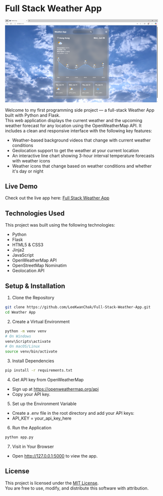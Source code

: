 # Full Stack Weather App

![Weather App Screenshot](screenshot.PNG)

Welcome to my first programming side project — a full-stack Weather App built with Python and Flask.  
This web application displays the current weather and the upcoming weather forecast for any location using the OpenWeatherMap API. 
It includes a clean and responsive interface with the following key features:

- Weather-based background videos that change with current weather conditions
- Geolocation support to get the weather at your current location
- An interactive line chart showing 3-hour interval temperature forecasts with weather icons
- Weather icons that change based on weather conditions and whether it's day or night


## Live Demo

Check out the live app here: [Full Stack Weather App](https://leekc330.pythonanywhere.com/)


## Technologies Used

This project was built using the following technologies: 

- Python
- Flask
- HTML5 & CSS3
- Jinja2
- JavaScript
- OpenWeatherMap API
- OpenStreetMap Nominatim
- Geolocation API


## Setup & Installation

1. Clone the Repository
```bash
git clone https://github.com/LeeKwanChak/Full-Stack-Weather-App.git
cd Weather App
```

2. Create a Virtual Environment
```bash
python -m venv venv
# On Windows
venv\Scripts\activate
# On macOS/Linux
source venv/bin/activate
```

3. Install Dependencies
```bash
pip install -r requirements.txt
```

4. Get API key from OpenWeatherMap
- Sign up at https://openweathermap.org/api
- Copy your API key.

5. Set up the Environment Variable
- Create a .env file in the root directory and add your API keys:
- API_KEY = your_api_key_here

6. Run the Application
```bash
python app.py
```

7. Visit in Your Browser
- Open http://127.0.0.1:5000 to view the app.


## License 

This project is licensed under the [MIT License](LICENSE).  
You are free to use, modify, and distribute this software with attribution.